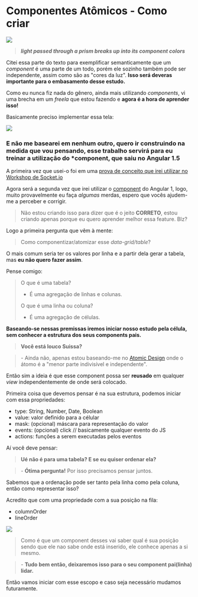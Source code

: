 # Componentes Atômicos - Como criar


![](https://github.com/suissa/componentes-atomicos-como-fazer/blob/master/imgs/component.png?raw=true)

> ***light passed through a prism breaks up into its component colors***

Citei essa parte do texto para exemplificar semanticamente que um *component* é uma parte de um todo, porém ele sozinho também pode ser independente, assim como são as "cores da luz". **Isso será deveras importante para o embasamento desse estudo.**

Como eu nunca fiz nada do gênero, ainda mais utilizando *components*, vi uma brecha em um *freela* que estou fazendo e **agora é a hora de aprender isso!**

Basicamente preciso implementar essa tela:

![](https://github.com/suissa/componentes-atomicos-como-fazer/blob/master/imgs/oquefazer.png?raw=true)

### E não me basearei em nenhum outro, quero ir construindo na medida que vou pensando, esse trabalho servirá para eu treinar a utilização do *component, que saiu no Angular 1.5

A primeira vez que usei-o foi em uma [prova de conceito que irei utilizar no Workshop de Socket.io](https://github.com/Webschool-io/Workshop-AO-VIVO-Socket.io/blob/master/examples/components-events/app.js)

Agora será a segunda vez que irei utilizar o [component](https://docs.angularjs.org/guide/component) do Angular 1, logo, muito provavelmente eu faça *algumas* merdas, espero que vocês ajudem-me a perceber e corrigir.

> Não estou criando isso para dizer que é o jeito **CORRETO**, estou criando apenas porque eu quero aprender melhor essa feature. Blz?

Logo a primeira pergunta que vêm à mente:

> Como componentizar/atomizar esse *data-grid/table*? 

O mais comum seria ter os valores por linha e a partir dela gerar a tabela, mas **eu não quero fazer assim**. 

Pense comigo:

> O que é uma tabela?
> 
> - É uma agregação de linhas e colunas.
> 
> O que é uma linha ou coluna?
> 
> - É uma agregação de células.  

**Baseando-se nessas premissas iremos iniciar nosso estudo pela célula, sem conhecer a estrutura dos seus components pais.**

> **Você está louco Suissa?**

> \- Ainda não, apenas estou baseando-me no [Atomic Design]() onde o átomo é a "menor parte indivisível e independente".

Então sim a ideia é que esse component possa ser **reusado** em qualquer *view* independentemente de onde será colocado.

Primeira coisa que devemos pensar é na sua estrutura, podemos iniciar com essa propriedades:

- type: String, Number, Date, Boolean
- value: valor definido para a célular
- mask: (opcional) máscara para representação do valor
- events: (opcional) click // basicamente qualquer evento do JS
- actions: funções a serem executadas pelos eventos

Aí você deve pensar:

> **Ué não é para uma tabela? E se eu quiser ordenar ela?**

> \- **Ótima pergunta!** Por isso precisamos pensar juntos.

Sabemos que a ordenação pode ser tanto pela linha como pela coluna, então como representar isso?

Acredito que com uma propriedade com a sua posição na fila:

- columnOrder
- lineOrder

![](https://memecrunch.com/meme/3ARWO/joao-kleber/image.png)

> Como é que um component desses vai saber qual é sua posição sendo que ele nao sabe onde está inserido, ele conhece apenas a si mesmo.

> \- **Tudo bem então, deixaremos isso para o seu component pai(linha) lidar.**

Então vamos iniciar com esse escopo e caso seja necessário mudamos futuramente.
